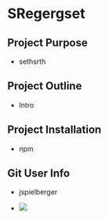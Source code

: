 
 # SRegergset
 ## Project Purpose 
 * sethsrth
 ## Project Outline 
 * Intro
 ## Project Installation
 * npm
 ## Git User Info
 * jspielberger 

 * <img src="https://avatars0.githubusercontent.com/u/56656855?v=4"><img>

 